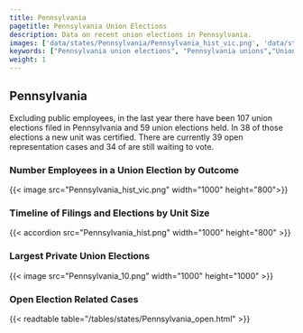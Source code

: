 ```yaml
---
title: Pennsylvania
pagetitle: Pennsylvania Union Elections
description: Data on recent union elections in Pennsylvania.
images: ['data/states/Pennsylvania/Pennsylvania_hist_vic.png', 'data/states/Pennsylvania/Pennsylvania_hist_size.png', 'data/states/Pennsylvania/Pennsylvania_10.png']
keywords: ["Pennsylvania union elections", "Pennsylvania unions","Union elections"]
weight: 1
---
```

##  Pennsylvania

Excluding public employees, in the last year there have been 107 union elections filed in Pennsylvania and 59 union elections held. In 38 of those elections a new unit was certified. There are currently 39 open representation cases and 34 of are still waiting to vote.

### Number Employees in a Union Election by Outcome
{{< image src="Pennsylvania_hist_vic.png" width="1000" height="800">}}

### Timeline of Filings and Elections by Unit Size
{{< accordion src="Pennsylvania_hist.png" width="1000" height="800" >}}

### Largest Private Union Elections
{{< image src="Pennsylvania_10.png" width="1000" height="1000"  >}}

### Open Election Related Cases
{{< readtable table="/tables/states/Pennsylvania_open.html" >}}


